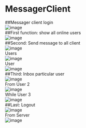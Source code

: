 # MessagerClient
##Messager client login<br />
![image](https://user-images.githubusercontent.com/84227418/131613958-6ca75525-e3a4-4d97-afef-686b861254d6.png)<br />
##First function: show all online users<br />
![image](https://user-images.githubusercontent.com/84227418/131613981-54a35802-95d4-40fc-9303-ec987af6aaf0.png)<br />
##Second: Send  message to all client<br />
![image](https://user-images.githubusercontent.com/84227418/131614049-0356a31a-0abb-427f-9314-e18aa4860749.png)<br />
Users <br />
![image](https://user-images.githubusercontent.com/84227418/131614428-ef7197c7-1c65-420b-aed6-6adbae39267c.png)<br />
User <br />
![image](https://user-images.githubusercontent.com/84227418/131614444-c5b12056-116d-46d6-ae00-e7a4995bfc7f.png)<br />
##Third: Inbox particular user<br />
![image](https://user-images.githubusercontent.com/84227418/131614728-960d7946-577c-4646-adc9-c268b74cd6e6.png)<br />
From User 2<br />
![image](https://user-images.githubusercontent.com/84227418/131614773-a6acde65-b170-4d3f-8e0f-67e8072d49db.png)<br />
While User 3<br />
![image](https://user-images.githubusercontent.com/84227418/131614797-b15f6623-802b-499c-962e-f6ef9e896648.png)<br />
##Last: Logout<br />
![image](https://user-images.githubusercontent.com/84227418/131614842-3f59c2c0-d329-40ab-ac8c-f6a1dd15d647.png)<br />
From Server<br />
![image](https://user-images.githubusercontent.com/84227418/131614897-355b833f-a255-421f-83a3-27c54175f025.png)<br /><br />

 
